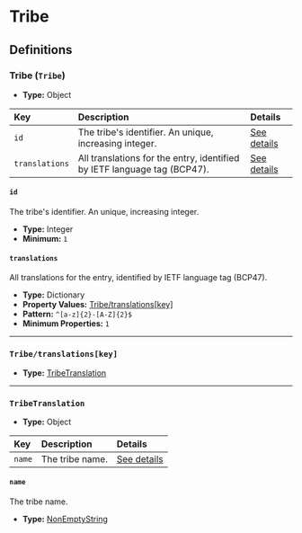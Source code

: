# Tribe

## Definitions

### <a name="Tribe"></a> Tribe (`Tribe`)

- **Type:** Object

Key | Description | Details
:-- | :-- | :--
`id` | The tribe's identifier. An unique, increasing integer. | <a href="#Tribe/id">See details</a>
`translations` | All translations for the entry, identified by IETF language tag (BCP47). | <a href="#Tribe/translations">See details</a>

#### <a name="Tribe/id"></a> `id`

The tribe's identifier. An unique, increasing integer.

- **Type:** Integer
- **Minimum:** `1`

#### <a name="Tribe/translations"></a> `translations`

All translations for the entry, identified by IETF language tag (BCP47).

- **Type:** Dictionary
- **Property Values:** <a href="#Tribe/translations[key]">Tribe/translations[key]</a>
- **Pattern:** `^[a-z]{2}-[A-Z]{2}$`
- **Minimum Properties:** `1`

---

### <a name="Tribe/translations[key]"></a> `Tribe/translations[key]`

- **Type:** <a href="#TribeTranslation">TribeTranslation</a>

---

### <a name="TribeTranslation"></a> `TribeTranslation`

- **Type:** Object

Key | Description | Details
:-- | :-- | :--
`name` | The tribe name. | <a href="#TribeTranslation/name">See details</a>

#### <a name="TribeTranslation/name"></a> `name`

The tribe name.

- **Type:** <a href="../_NonEmptyString.md#NonEmptyString">NonEmptyString</a>
